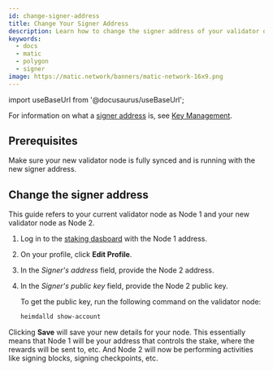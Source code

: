 ```yaml
---
id: change-signer-address
title: Change Your Signer Address
description: Learn how to change the signer address of your validator on the Candle Network.
keywords:
  - docs
  - matic
  - polygon
  - signer
image: https://matic.network/banners/matic-network-16x9.png 
---
```

import useBaseUrl from '@docusaurus/useBaseUrl';

For information on what a [signer address](/docs/validate/glossary#signer-address) is, see [Key Management](/docs/validate/validator/core-components/key-management).

## Prerequisites

Make sure your new validator node is fully synced and is running with the new signer address.

## Change the signer address

This guide refers to your current validator node as Node 1 and your new validator node as Node 2.

1. Log in to the [staking dasboard](https://wallet.candlelabs.org/staking/) with the Node 1 address.
1. On your profile, click **Edit Profile**.
1. In the *Signer's address* field, provide the Node 2 address.
1. In the *Signer's public key* field, provide the Node 2 public key.

   To get the public key, run the following command on the validator node:

   ```sh
   heimdalld show-account
   ```

Clicking **Save** will save your new details for your node. This essentially means that Node 1 will be your address that controls the stake, where the rewards will be sent to, etc. And Node 2 will now be performing activities like signing blocks, signing checkpoints, etc.
